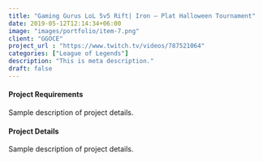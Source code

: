 ```yaml
---
title: "Gaming Gurus LoL 5v5 Rift| Iron – Plat Halloween Tournament"
date: 2019-05-12T12:14:34+06:00
image: "images/portfolio/item-7.png"
client: "GGOCE"
project_url : "https://www.twitch.tv/videos/787521064"
categories: ["League of Legends"]
description: "This is meta description."
draft: false
---
```


#### Project Requirements

Sample description of project details.


#### Project Details

Sample description of project details.
